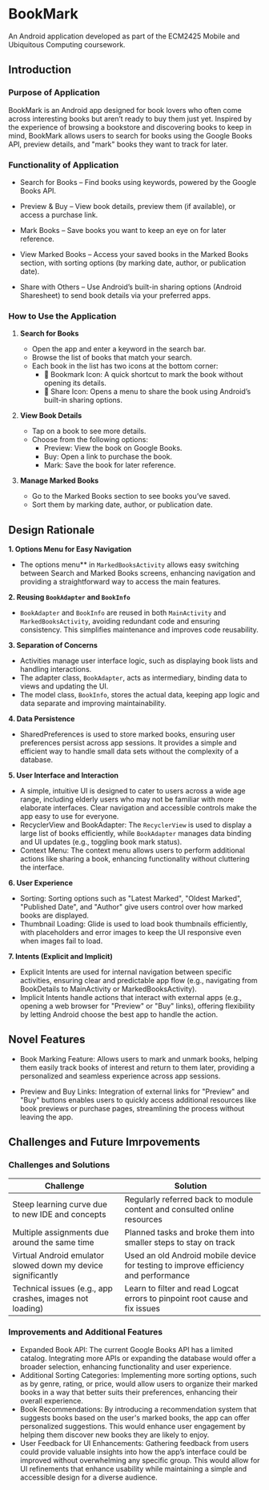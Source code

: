 # BookMark
An Android application developed as part of the ECM2425 Mobile and Ubiquitous Computing coursework.

## Introduction
### Purpose of Application
BookMark is an Android app designed for book lovers who often come across interesting books but aren’t ready to buy them just yet. Inspired by the experience of browsing a bookstore and discovering books to keep in mind, BookMark allows users to search for books using the Google Books API, preview details, and "mark" books they want to track for later.

### Functionality of Application
* Search for Books – Find books using keywords, powered by the Google Books API.

* Preview & Buy – View book details, preview them (if available), or access a purchase link.

* Mark Books – Save books you want to keep an eye on for later reference.

* View Marked Books – Access your saved books in the Marked Books section, with sorting options (by marking date, author, or publication date).

* Share with Others – Use Android’s built-in sharing options (Android Sharesheet) to send book details via your preferred apps.

###  How to Use the Application
1. **Search for Books**  
   - Open the app and enter a keyword in the search bar.  
   - Browse the list of books that match your search.  
   - Each book in the list has two icons at the bottom corner:  
     - 🔖 Bookmark Icon: A quick shortcut to mark the book without opening its details.  
     - 🔗 Share Icon: Opens a menu to share the book using Android’s built-in sharing options.  

2. **View Book Details**  
   - Tap on a book to see more details.  
   - Choose from the following options:  
     - Preview: View the book on Google Books.  
     - Buy: Open a link to purchase the book.  
     - Mark: Save the book for later reference.  

3. **Manage Marked Books**  
   - Go to the Marked Books section to see books you’ve saved.  
   - Sort them by marking date, author, or publication date.  

## Design Rationale
**1. Options Menu for Easy Navigation**
- The options menu** in `MarkedBooksActivity` allows easy switching between Search and Marked Books screens, enhancing navigation and providing a straightforward way to access the main features.

**2. Reusing `BookAdapter` and `BookInfo`**
- `BookAdapter` and `BookInfo` are reused in both `MainActivity` and `MarkedBooksActivity`, avoiding redundant code and ensuring consistency. This simplifies maintenance and improves code reusability.

 **3. Separation of Concerns**
- Activities manage user interface logic, such as displaying book lists and handling interactions.
- The adapter class, `BookAdapter`, acts as intermediary, binding data to views and updating the UI.
- The model class, `BookInfo`, stores the actual data, keeping app logic and data separate and improving maintainability.

 **4. Data Persistence**
- SharedPreferences is used to store marked books, ensuring user preferences persist across app sessions. It provides a simple and efficient way to handle small data sets without the complexity of a database.

 **5. User Interface and Interaction**
- A simple, intuitive UI is designed to cater to users across a wide age range, including elderly users who may not be familiar with more elaborate interfaces. Clear navigation and accessible controls make the app easy to use for everyone.
- RecyclerView and BookAdapter: The `RecyclerView` is used to display a large list of books efficiently, while `BookAdapter` manages data binding and UI updates (e.g., toggling book mark status).
- Context Menu: The context menu allows users to perform additional actions like sharing a book, enhancing functionality without cluttering the interface.

 **6. User Experience**
- Sorting: Sorting options such as "Latest Marked", "Oldest Marked", "Published Date", and "Author" give users control over how marked books are displayed.
- Thumbnail Loading: Glide is used to load book thumbnails efficiently, with placeholders and error images to keep the UI responsive even when images fail to load.

 **7. Intents (Explicit and Implicit)**
- Explicit Intents are used for internal navigation between specific activities, ensuring clear and predictable app flow (e.g., navigating from BookDetails to MainActivity or MarkedBooksActivity).
- Implicit Intents handle actions that interact with external apps (e.g., opening a web browser for "Preview" or "Buy" links), offering flexibility by letting Android choose the best app to handle the action.
  
## Novel Features
- Book Marking Feature: Allows users to mark and unmark books, helping them easily track books of interest and return to them later, providing a personalized and seamless experience across app sessions.

- Preview and Buy Links: Integration of external links for "Preview" and "Buy" buttons enables users to quickly access additional resources like book previews or purchase pages, streamlining the process without leaving the app.

## Challenges and Future Imrpovements
### Challenges and Solutions
| Challenge        | Solution                                                              |
|---------------|------------------------------------------------------------------------|
| Steep learning curve due to new IDE and concepts     | Regularly referred back to module content and consulted online resources                                                               |
| Multiple assignments due around the same time   | Planned tasks and broke them into smaller steps to stay on track                                                                |
| Virtual Android emulator slowed down my device significantly  | Used an old Android mobile device for testing to improve efficiency and performance              |
| Technical issues (e.g., app crashes, images not loading)   | Learn to filter and read Logcat errors to pinpoint root cause and fix issues                                                               |

### Improvements and Additional Features
- Expanded Book API: The current Google Books API has a limited catalog. Integrating more APIs or expanding the database would offer a broader selection, enhancing functionality and user experience.
- Additional Sorting Categories: Implementing more sorting options, such as by genre, rating, or price, would allow users to organize their marked books in a way that better suits their preferences, enhancing their overall experience.
- Book Recommendations: By introducing a recommendation system that suggests books based on the user's marked books, the app can offer personalized suggestions. This would enhance user engagement by helping them discover new books they are likely to enjoy.
- User Feedback for UI Enhancements: Gathering feedback from users could provide valuable insights into how the app’s interface could be improved without overwhelming any specific group. This would allow for UI refinements that enhance usability while maintaining a simple and accessible design for a diverse audience.
